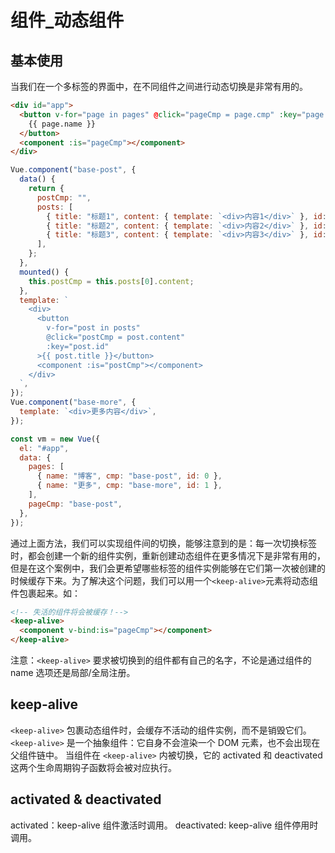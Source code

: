 # 组件\_动态组件

## 基本使用

当我们在一个多标签的界面中，在不同组件之间进行动态切换是非常有用的。

```html
<div id="app">
  <button v-for="page in pages" @click="pageCmp = page.cmp" :key="page.id">
    {{ page.name }}
  </button>
  <component :is="pageCmp"></component>
</div>
```

```js
Vue.component("base-post", {
  data() {
    return {
      postCmp: "",
      posts: [
        { title: "标题1", content: { template: `<div>内容1</div>` }, id: 11 },
        { title: "标题2", content: { template: `<div>内容2</div>` }, id: 12 },
        { title: "标题3", content: { template: `<div>内容3</div>` }, id: 13 },
      ],
    };
  },
  mounted() {
    this.postCmp = this.posts[0].content;
  },
  template: `
    <div>
      <button
        v-for="post in posts"
        @click="postCmp = post.content"
        :key="post.id"
      >{{ post.title }}</button>
      <component :is="postCmp"></component>
    </div>
  `,
});
Vue.component("base-more", {
  template: `<div>更多内容</div>`,
});

const vm = new Vue({
  el: "#app",
  data: {
    pages: [
      { name: "博客", cmp: "base-post", id: 0 },
      { name: "更多", cmp: "base-more", id: 1 },
    ],
    pageCmp: "base-post",
  },
});
```

通过上面方法，我们可以实现组件间的切换，能够注意到的是：每一次切换标签时，都会创建一个新的组件实例，重新创建动态组件在更多情况下是非常有用的，但是在这个案例中，我们会更希望哪些标签的组件实例能够在它们第一次被创建的时候缓存下来。为了解决这个问题，我们可以用一个`<keep-alive>`元素将动态组件包裹起来。如：

```html
<!-- 失活的组件将会被缓存！-->
<keep-alive>
  <component v-bind:is="pageCmp"></component>
</keep-alive>
```

注意：`<keep-alive>` 要求被切换到的组件都有自己的名字，不论是通过组件的 name 选项还是局部/全局注册。

## keep-alive

`<keep-alive>` 包裹动态组件时，会缓存不活动的组件实例，而不是销毁它们。`<keep-alive>` 是一个抽象组件：它自身不会渲染一个 DOM 元素，也不会出现在父组件链中。
当组件在 `<keep-alive>` 内被切换，它的 activated 和 deactivated 这两个生命周期钩子函数将会被对应执行。

## activated & deactivated

activated：keep-alive 组件激活时调用。
deactivated: keep-alive 组件停用时调用。
